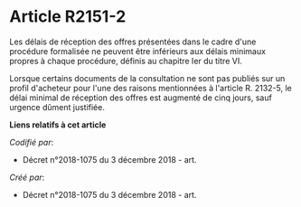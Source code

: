 # Article R2151-2

Les délais de réception des offres présentées dans le cadre d'une procédure formalisée ne peuvent être inférieurs aux délais
minimaux propres à chaque procédure, définis au chapitre Ier du titre VI.

Lorsque certains documents de la consultation ne sont pas publiés sur un profil d'acheteur pour l'une des raisons mentionnées
à l'article R. 2132-5, le délai minimal de réception des offres est augmenté de cinq jours, sauf urgence dûment justifiée.

**Liens relatifs à cet article**

_Codifié par_:

  - Décret n°2018-1075 du 3 décembre 2018 - art.

_Créé par_:

  - Décret n°2018-1075 du 3 décembre 2018 - art.
